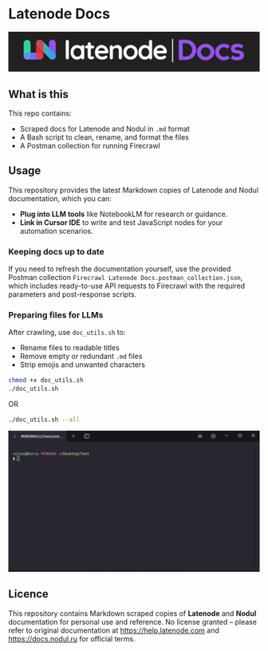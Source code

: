 # Latenode Docs
<p align="center">
  <img src="./assets/banner.png" alt="Latenode Docs Banner" />
</p>

## What is this
This repo contains:
 * Scraped docs for Latenode and Nodul in `.md` format
 * A Bash script to clean, rename, and format the files
 * A Postman collection for running Firecrawl

## Usage
This repository provides the latest Markdown copies of Latenode and Nodul documentation, which you can:
 * **Plug into LLM tools** like NotebookLM for research or guidance.
 * **Link in Cursor IDE** to write and test JavaScript nodes for your automation scenarios.

### Keeping docs up to date
If you need to refresh the documentation yourself, use the provided Postman collection `Firecrawl Latenode Docs.postman_collection.json`, which includes ready-to-use API requests to Firecrawl with the required parameters and post-response scripts.

### Preparing files for LLMs
After crawling, use `doc_utils.sh` to:
 * Rename files to readable titles
 * Remove empty or redundant `.md` files
 * Strip emojis and unwanted characters
```Bash
chmod +x doc_utils.sh
./doc_utils.sh
```
OR
```Bash
./doc_utils.sh --all
```
<p align="center">
  <img src="./assets/demo.gif" alt="CLI demo of doc_utils.sh" />
</p>

## Licence
This repository contains Markdown scraped copies of **Latenode** and **Nodul** documentation for personal use and reference. No license granted – please refer to original documentation at https://help.latenode.com and https://docs.nodul.ru for official terms.